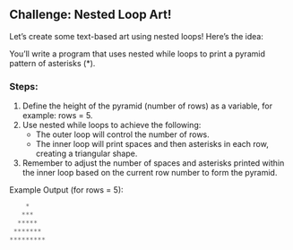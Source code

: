 ## Challenge: Nested Loop Art!

Let’s create some text-based art using nested loops! Here’s the idea:

You’ll write a program that uses nested while loops to print a pyramid pattern of asterisks (\*).

### Steps:

1. Define the height of the pyramid (number of rows) as a variable, for example: rows = 5.
2. Use nested while loops to achieve the following:
   - The outer loop will control the number of rows.
   - The inner loop will print spaces and then asterisks in each row, creating a triangular shape.
3. Remember to adjust the number of spaces and asterisks printed within the inner loop based on the current row number to form the pyramid.

Example Output (for rows = 5):

```python
    *
   ***
  *****
 *******
*********
```
